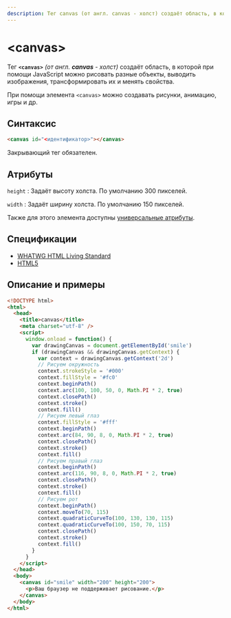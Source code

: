 ```yaml
---
description: Тег canvas (от англ. canvas - холст) создаёт область, в которой при помощи JavaScript можно рисовать разные объекты, выводить изображения, трансформировать их и менять свойства
---
```


# &lt;canvas&gt;

Тег **`<canvas>`** _(от англ. **canvas** - холст)_ создаёт область, в которой при помощи JavaScript можно рисовать разные объекты, выводить изображения, трансформировать их и менять свойства.

При помощи элемента `<canvas>` можно создавать рисунки, анимацию, игры и др.

## Синтаксис

```html
<canvas id="<идентификатор>"></canvas>
```

Закрывающий тег обязателен.

## Атрибуты

`height`
: Задаёт высоту холста. По умолчанию 300 пикселей.

`width`
: Задаёт ширину холста. По умолчанию 150 пикселей.

Также для этого элемента доступны [универсальные атрибуты](uni-attr.md).

## Спецификации

- [WHATWG HTML Living Standard](https://html.spec.whatwg.org/multipage/the-canvas-element.html#the-canvas-element)
- [HTML5](http://www.w3.org/TR/html5/the-canvas-element.html#the-canvas-element)

## Описание и примеры

```html
<!DOCTYPE html>
<html>
  <head>
    <title>canvas</title>
    <meta charset="utf-8" />
    <script>
      window.onload = function() {
        var drawingCanvas = document.getElementById('smile')
        if (drawingCanvas && drawingCanvas.getContext) {
          var context = drawingCanvas.getContext('2d')
          // Рисуем окружность
          context.strokeStyle = '#000'
          context.fillStyle = '#fc0'
          context.beginPath()
          context.arc(100, 100, 50, 0, Math.PI * 2, true)
          context.closePath()
          context.stroke()
          context.fill()
          // Рисуем левый глаз
          context.fillStyle = '#fff'
          context.beginPath()
          context.arc(84, 90, 8, 0, Math.PI * 2, true)
          context.closePath()
          context.stroke()
          context.fill()
          // Рисуем правый глаз
          context.beginPath()
          context.arc(116, 90, 8, 0, Math.PI * 2, true)
          context.closePath()
          context.stroke()
          context.fill()
          // Рисуем рот
          context.beginPath()
          context.moveTo(70, 115)
          context.quadraticCurveTo(100, 130, 130, 115)
          context.quadraticCurveTo(100, 150, 70, 115)
          context.closePath()
          context.stroke()
          context.fill()
        }
      }
    </script>
  </head>
  <body>
    <canvas id="smile" width="200" height="200">
      <p>Ваш браузер не поддерживает рисование.</p>
    </canvas>
  </body>
</html>
```
